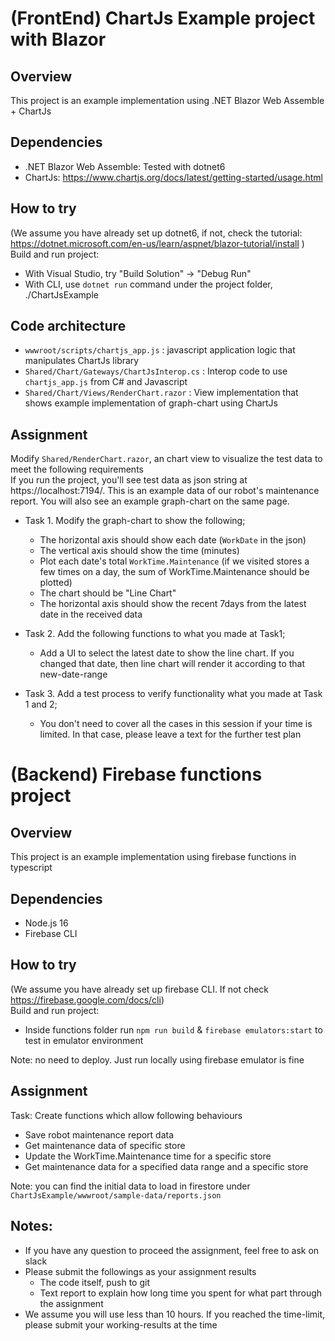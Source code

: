 # (FrontEnd) ChartJs Example project with Blazor

## Overview  
This project is an example implementation using .NET Blazor Web Assemble + ChartJs

## Dependencies  
- .NET Blazor Web Assemble: Tested with dotnet6  
- ChartJs: https://www.chartjs.org/docs/latest/getting-started/usage.html

## How to try  
(We assume you have already set up dotnet6, if not, check the tutorial: https://dotnet.microsoft.com/en-us/learn/aspnet/blazor-tutorial/install )  
Build and run project:  
- With Visual Studio, try "Build Solution" -> "Debug Run"  
- With CLI, use `dotnet run` command under the project folder, ./ChartJsExample  

## Code architecture  
- `wwwroot/scripts/chartjs_app.js` : javascript application logic that manipulates ChartJs library  
- `Shared/Chart/Gateways/ChartJsInterop.cs` : Interop code to use `chartjs_app.js` from C# and Javascript  
- `Shared/Chart/Views/RenderChart.razor` : View implementation that shows example implementation of graph-chart using ChartJs  

## Assignment  
Modify `Shared/RenderChart.razor`, an chart view to visualize the test data to meet the following requirements  
If you run the project, you'll see test data as json string at https://localhost:7194/. This is an example data of our robot's maintenance report. You will also see an example graph-chart on the same page.  

- Task 1. Modify the graph-chart to show the following;  
    - The horizontal axis should show each date (`WorkDate` in the json)  
    - The vertical axis should show the time (minutes)  
    - Plot each date's total `WorkTime.Maintenance` (if we visited stores a few times on a day, the sum of WorkTime.Maintenance should be plotted)  
    - The chart should be "Line Chart"  
    - The horizontal axis should show the recent 7days from the latest date in the received data  

- Task 2. Add the following functions to what you made at Task1;  
    - Add a UI to select the latest date to show the line chart. If you changed that date, then line chart will render it according to that new-date-range  

- Task 3. Add a test process to verify functionality what you made at Task 1 and 2;  
    - You don't need to cover all the cases in this session if your time is limited. In that case, please leave a text for the further test plan  




# (Backend) Firebase functions project

## Overview  
This project is an example implementation using firebase functions in typescript

## Dependencies  
- Node.js 16
- Firebase CLI

## How to try  
(We assume you have already set up firebase CLI. If not check https://firebase.google.com/docs/cli)  
Build and run project:  
- Inside functions folder run `npm run build` & `firebase emulators:start` to test in emulator environment

Note: no need to deploy. Just run locally using firebase emulator is fine

## Assignment  
Task: Create functions which allow following behaviours

- Save robot maintenance report data
- Get maintenance data of specific store
- Update the WorkTime.Maintenance time for a specific store
- Get maintenance data for a specified data range and a specific store

Note: you can find the initial data to load in firestore under `ChartJsExample/wwwroot/sample-data/reports.json`

## Notes:  
- If you have any question to proceed the assignment, feel free to ask on slack  
- Please submit the followings as your assignment results  
    - The code itself, push to git  
    - Text report to explain how long time you spent for what part through the assignment  
- We assume you will use less than 10 hours. If you reached the time-limit, please submit your working-results at the time  